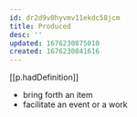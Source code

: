 ```yaml
---
id: dr2d9v0hyvmv11ekdc58jcm
title: Produced
desc: ''
updated: 1676230875010
created: 1676230841616
---
```


[[p.hadDefinition]]
- bring forth an item
- facilitate an event or a work